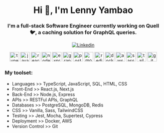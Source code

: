 <h1 align="center">Hi 👋, I'm Lenny Yambao </h1>

<h3 align="center">I'm a full-stack Software Engineer currently working on Quell 🐦, a caching solution for GraphQL queries.</h3>

<div style="margin-top: 16px;" />


<div align="center">

[![Linkedin](https://img.shields.io/badge/LinkedIn-0077B5?style=for-the-badge&logo=linkedin&logoColor=white)](https://www.linkedin.com/in/lenny-yambao/)

</div>

<p align="center">
    <img src="https://img.icons8.com/color/48/000000/typescript.png" alt="typescript" width="30" height="30"/> 
    <img src="https://img.icons8.com/color/48/000000/javascript.png" alt="javascript" width="30" height="30"/>
    <img src="https://img.icons8.com/plasticine/100/000000/react.png" alt="react" width="30" height="30"/>
    <img src="https://img.icons8.com/color/48/000000/nodejs.png" alt="nodejs" width="30" height="30"/> 
    <img src="https://img.icons8.com/color/48/000000/express-js.png" alt="express" width="30" height="30"/> 
    <img src="https://img.icons8.com/color/48/000000/graphql.png" alt="graphql" width="30" height="30"/> 
    <img src="https://img.icons8.com/color/48/000000/sql.png" alt="postgresql" width="30" height="30"/> 
    <img src="https://img.icons8.com/color/48/000000/mongodb.png" alt="mongodb" width="30" height="30"/>  
    <img src="https://img.icons8.com/color/48/000000/redis.png" alt="redis" width="30" height="30"/>  
    <img src="https://img.icons8.com/color/48/000000/docker.png" alt="docker" width="30" height="30"/>
    <img src="https://img.icons8.com/color/48/000000/amazon-web-services.png" alt="aws" width="30" height="30"/>
    <img src="https://img.icons8.com/color/48/000000/sass.png" alt="sass" width="30" height="30"/> 
    <img src="https://img.icons8.com/color/48/000000/tailwindcss.png" alt="tailwindcss" width="30" height="30"/> 
    <img src="https://img.icons8.com/color/48/000000/git.png" alt="git" width="30" height="30"/> 
</p>

### My toolset:

- Languages >> TypeScript, JavaScript, SQL, HTML, CSS
- Front-End >> React.js, Next.js
- Back-End >> Node.js, Express
- APIs >> RESTFul APIs, GraphQL
- Databases >> PostgreSQL, MongoDB, Redis
- CSS >> Vanilla, Sass, TailwindCSS
- Testing >> Jest, Mocha, Supertest, Cypress
- Deployment >> Docker, AWS
- Version Control >> Git

</div>

